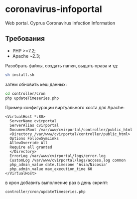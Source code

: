 # coronavirus-infoportal
Web portal. Cyprus Coronavirus Infection Information

## Требования

* PHP >=7.2;
* Apache ~2.3;

Разобрать файлы, создать папки, выдать права и тд:

```bash
sh install.sh
```

затем обновить кеш данных:

```bash
cd controller/cron
php updateTimeseries.php
```

Пример конфигурации виртуального хоста для Apache:

```
<VirtualHost *:80>
  ServerName cvirportal
  ServerAlias cvirportal
  DocumentRoot /var/www/cvirportal/controller/public_html
  <Directory /var/www/cvirportal/controller/public_html>
  Options FollowSymLinks
  AllowOverride All
  Require all granted
  </Directory>
  ErrorLog /var/www/cvirportal/logs/error.log
  CustomLog /var/www/cvirportal/logs/access.log common
  php_admin_value date.timezone 'Asia/Nicosia'
  php_admin_value max_execution_time 60
</VirtualHost>
```

в крон добавить выполнение раз в день скрипт:

```
controller/cron/updateTimeseries.php
```
